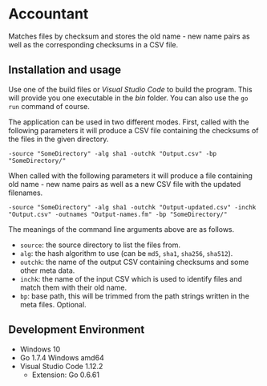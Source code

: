 # Accountant

Matches files by checksum and stores the old name - new name pairs as well as the corresponding checksums in a CSV file.

## Installation and usage

Use one of the build files or _Visual Studio Code_ to build the program. This will provide you one executable in the _bin_ folder. You can also use the `go run` command of course.

The application can be used in two different modes. First, called with the following parameters it will produce a CSV file containing the checksums of the files in the given directory.

    -source "SomeDirectory" -alg sha1 -outchk "Output.csv" -bp "SomeDirectory/"

When called with the following parameters it will produce a file containing old name - new name pairs as well as a new CSV file with the updated filenames.

    -source "SomeDirectory" -alg sha1 -outchk "Output-updated.csv" -inchk "Output.csv" -outnames "Output-names.fm" -bp "SomeDirectory/"

The meanings of the command line arguments above are as follows.

  * `source`: the source directory to list the files from.
  * `alg`: the hash algorithm to use (can be `md5`, `sha1`, `sha256`, `sha512`).
  * `outchk`: the name of the output CSV containing checksums and some other meta data.
  * `inchk`: the name of the input CSV which is used to identify files and match them with their old name.
  * `bp`: base path, this will be trimmed from the path strings written in the meta files. Optional.

## Development Environment

  * Windows 10
  * Go 1.7.4 Windows amd64
  * Visual Studio Code 1.12.2
    * Extension: Go 0.6.61
